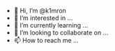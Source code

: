 - 👋 Hi, I’m @k1mron
- 👀 I’m interested in ...
- 🌱 I’m currently learning ...
- 💞️ I’m looking to collaborate on ...
- 📫 How to reach me ...

<!---
k1mron/k1mron is a ✨ special ✨ repository because its `README.md` (this file) appears on your GitHub profile.
You can click the Preview link to take a look at your changes.
--->
